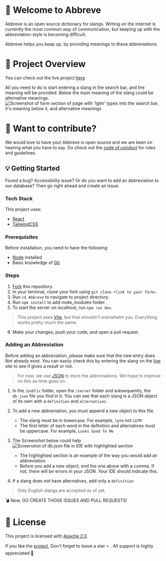 # :tada: Welcome to Abbreve
Abbreve is an open source dictionary for slangs. Writing on the internet is currently the most common way of communication, but keeping up with the abbreviation-style is becoming difficult.

Abbreve helps you keep up, by providing meanings to these abbreviations.

# :movie_camera: Project Overview
You can check out the live project [here](https://abbreve.vercel.app/)

All you need to do is start entering a slang in the search bar, and the meaning will be provided. Below the main meaning of the slang could be alternative meanings.
![Screenshot of form section of page with 'lgtm' types into the search bar, it's meaning below it, and alternative meanings](https://user-images.githubusercontent.com/81039882/193478300-b950c00a-acf9-4c31-9e92-ee500e591588.png)


# :mega: Want to contribute?
We would love to have you! Abbreve is open source and we are keen on hearing what you have to say. Do check out the [code of conduct](https://github.com/Njong392/Abbreve/blob/main/CODE_OF_CONDUCT.md) for rules and guidelines.

## :bulb: Getting Started
Found a bug? Accessibility issue? Or do you want to add an abbreviation to our database? Then go right ahead and create an issue.


### Tech Stack
This project uses:
- [React](https://reactjs.org/)
- [TailwindCSS](https://tailwindcss.com)

### Prerequisites
Before installation, you need to have the following: 
- [Node](https://nodejs.org) installed
- Basic knowledge of [Git](https://git-scm.com/)

### Steps
1. [Fork](https://github.com/Njong392/Abbreve/fork) this repository. 
2. In your terminal, clone your fork using `git clone <link to your fork>`.
3. Run `cd Abbreve` to navigate to project directory.
4. Run `npm install` to add node_modules folder.
5. To start the server on localhost, run `npm run dev`.
>This project uses [Vite](https://vitejs.dev), but that shouldn't overwhelm you. Everything works pretty much the same.

6. Make your changes, push your code, and open a pull request.

### Adding an Abbreviation
Before adding an abbreviation, please make sure that the new entry does Not already exist. You can easily check this by entering the slang on the [live](https://abbreve.vercel.app/) site to see if gives a result or not.

> For now, we use [JSON](https://www.w3schools.com/js/js_json_intro.asp) to store the abbreviations. We hope to improve on this as time goes on.

1. In the `/public` folder, open the `/server` folder and subsequently, the `db.json` file you find in it. You can see that each slang is a JSON object of its own with a `definition` and `alternatives`.

2. To add a new abbreviation, you must append a new object to this file. 
    - The slang must be in lowercase. For example, `lgtm` not `LGTM`
    - The first letter of each word in the definition and alternatives must be uppercase. For example, `Looks Good To Me`

3. The Screenshot below could help
    ![Screenshot of db.json file in IDE with highlighted section](https://user-images.githubusercontent.com/81039882/193478231-1b0159e1-dd20-41d2-80cb-d82816d6f8bc.png)

    - The highlighted section is an example of the way you would add an abbreviation. 
    - Before you add a new object, end the one above with a comma. If not, there will be errors in your JSON. Your IDE should indicate this.

3. If a slang does not have alternatives, add only a `definition`

> Only English slangs are accepted as of yet.

:bomb: Now, GO CREATE THOSE ISSUES AND PULL REQUESTS!

# :key: License
This project is licensed with [Apache 2.0](https://www.apache.org/licenses/LICENSE-2.0).


If you like the [project](https://abbreve.vercel.app/), Don't forget to leave a star :star: . All support is highly appreciated :100:



